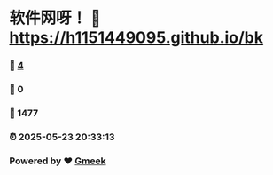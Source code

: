 # 软件网呀！ :link: https://h1151449095.github.io/bk 
### :page_facing_up: [4](https://h1151449095.github.io/bk/tag.html) 
### :speech_balloon: 0 
### :hibiscus: 1477 
### :alarm_clock: 2025-05-23 20:33:13 
### Powered by :heart: [Gmeek](https://github.com/Meekdai/Gmeek)
